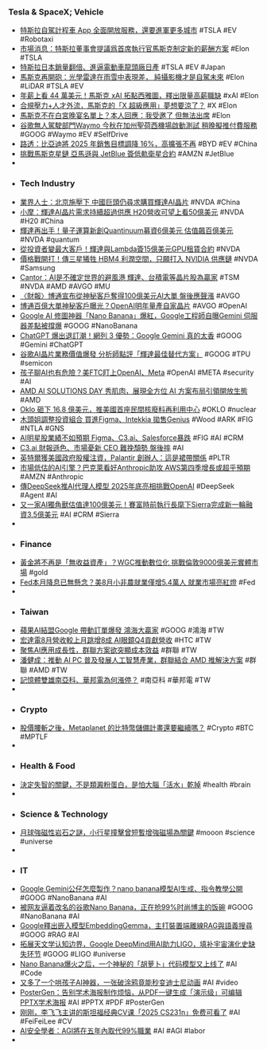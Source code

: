 ### Tesla & SpaceX; Vehicle
- [特斯拉自駕計程車 App 全面開放服務，還要進軍更多城市](https://technews.tw/2025/09/04/tesla-robotaxi-app-now-open-to-public-riders/) #TSLA #EV #Robotaxi
- [市場消息：特斯拉董事會提議爲首席執行官馬斯克制定新的薪酬方案](https://www.mitrade.com/zh/insights/news/live-news/article-3-1099173-20250905) #Elon #TSLA
- [特斯拉日本銷量翻倍、進逼電動車龍頭廠日產](https://technews.tw/2025/09/05/tesla-sales-double-in-japan/) #TSLA #EV #Japan
- [馬斯克再開砲：光學雷達在雨雪中表現差， 純攝影機才是自駕未來](https://www.techbang.com/posts/125188-musk-lidar-bad-cameras-future-self-driving) #Elon #LiDAR #TSLA #EV
- [年薪上看 44 萬美元！馬斯克 xAI 拓點西雅圖，釋出限量高薪職缺](https://finance.technews.tw/2025/09/05/xai-seattle/) #xAI #Elon
- [合規壓力+人才外流，馬斯克的「X 超級應用」夢想要涼了？](https://www.blocktempo.com/elon-musk-x-financial-push/) #X #Elon
- [馬斯克不在白宮晚宴名單上？本人回應：我受邀了 但無法出席](https://news.cnyes.com/news/id/6141860) #Elon
- [谷歌無人駕駛部門Waymo 今秋在加州聖荷西機場啟動測試 稍晚擬推付費服務](https://news.cnyes.com/news/id/6141399) #GOOG #Waymo #EV #SelfDrive
- [路透：比亞迪將 2025 年銷售目標調降 16%，高擴張不再](https://technews.tw/2025/09/05/chinas-byd-cuts-sales-target-sources-say-as-white-hot-growth-cools/) #BYD #EV #China
- [挑戰馬斯克星鏈 亞馬遜與 JetBlue 簽低軌衛星合約](https://technews.tw/2025/09/05/jetblue-chooses-amazons-project-kuiper-for-faster-free-in-flight-wi-fi/) #AMZN #JetBlue
-
- ### Tech Industry
- [業界人士：北京施壓下 中國巨頭仍尋求購買輝達AI晶片](https://news.cnyes.com/news/id/6140704) #NVDA #China
- [小摩：輝達AI晶片需求持續超過供應 H20營收可望上看50億美元](https://news.cnyes.com/news/id/6141361) #NVDA #H20 #China
- [輝達再出手！量子運算新創Quantinuum募資6億美元 估值飆百億美元](https://news.cnyes.com/news/id/6141168) #NVDA #quantum
- [從投資者變最大客戶！輝達與Lambda簽15億美元GPU租賃合約](https://news.cnyes.com/news/id/6141437) #NVDA
- [價格戰開打！傳三星犧牲 HBM4 利潤空間，只願打入 NVIDIA 供應鏈](https://technews.tw/2025/09/05/samsung-will-willing-to-sacrifice-profit-margins-on-next-gen-hbm4/) #NVDA #Samsung
- [Cantor：AI是不確定世界的避風港 輝達、台積電等晶片股為贏家](https://news.cnyes.com/news/id/6139587) #TSM #NVDA #AMD #AVGO #MU
- [〈財報〉博通宣布從神秘客戶奪得100億美元AI大單 盤後應聲漲](https://news.cnyes.com/news/id/6141362) #AVGO
- [博通百億大單神秘客戶曝光？OpenAI明年量產自家晶片](https://news.cnyes.com/news/id/6141601) #AVGO #OpenAI
- [Google AI 修圖神器「Nano Banana」爆紅，Google工程師自曝Gemini 伺服器差點被撐爆](https://www.techbang.com/posts/125306-google-ai-nano-banana-viral-gemini-server-load) #GOOG #NanoBanana
- [ChatGPT 爆出退訂潮！網列 3 優勢：Google Gemini 真的太香](https://3c.ltn.com.tw/news/63109) #GOOG #Gemini #ChatGPT
- [谷歌AI晶片業務價值爆發 分析師點評「輝達最佳替代方案」](https://news.cnyes.com/news/id/6140662) #GOOG #TPU #semicon
- [孩子聊AI也有危險？美FTC盯上OpenAI、Meta](https://news.cnyes.com/news/id/6141241) #OpenAI #META #security #AI
- [AMD AI SOLUTIONS DAY 秀肌肉，展現全方位 AI 方案布局引領開放生態](https://finance.technews.tw/2025/09/05/amd-showcases-its-strength-at-ai-solutions-day/) #AMD
- [Oklo 砸下 16.8 億美元，推美國首座民間核廢料再利用中心](https://technews.tw/2025/09/05/oklo-plans-1-7-billion-center/) #OKLO #nuclear
- [木頭姐調整投資組合 買進Figma、Intekkia 拋售Genius](https://news.cnyes.com/news/id/6141736) #Wood #ARK #FIG #NTLA #GNS
- [AI明星股業績不如預期 Figma、C3.ai、Salesforce暴跌](https://news.cnyes.com/news/id/6141923) #FIG #AI #CRM
- [C3.ai 財報遜色、市場憂新 CEO 難挽頹勢 盤後摔](https://finance.technews.tw/2025/09/04/c3ai-earnings-report-was-disappointing/) #AI
- [英特爾獲美國政府股權注資，Palantir 創辦人：這是裙帶關係](https://finance.technews.tw/2025/09/05/cronyism-palantir/) #PLTR
- [市場低估的AI引擎？巴克萊看好Anthropic助攻 AWS第四季增長或超乎預期](https://news.cnyes.com/news/id/6142195) #AMZN #Anthropic
- [傳DeepSeek推AI代理人模型 2025年底亮相挑戰OpenAI](https://news.cnyes.com/news/id/6141077) #DeepSeek #Agent #AI
- [又一家AI獨角獸估值達100億美元！賽富時前執行長麾下Sierra完成新一輪融資3.5億美元](https://news.cnyes.com/news/id/6141406) #AI #CRM #Sierra
-
- ### Finance
- [黃金將不再是「無收益資產」？WGC推動數位化 挑戰倫敦9000億美元實體市場](https://news.cnyes.com/news/id/6138867) #gold
- [Fed本月降息已無懸念？美8月小非農就業僅增5.4萬人 就業市場亮紅燈](https://news.cnyes.com/news/id/6141108) #Fed
-
- ### Taiwan
- [蘋果AI結盟Google 帶動訂單爆發 鴻海大贏家](https://money.udn.com/money/story/5612/8984705) #GOOG #鴻海 #TW
- [宏達電8月營收較上月跳增8成 AI眼鏡Q4貢獻營收](https://news.cnyes.com/news/id/6142421) #HTC #TW
- [聚焦AI應用成長性，群聯方案欲突顯成本效益](https://www.moneydj.com/kmdj/news/newsviewer.aspx?a=2b419dd3-644c-4c0d-94c8-2af182f245c6) #群聯 #TW
- [潘健成：推動 AI PC 普及發展人工智慧產業，群聯結合 AMD 推解決方案](https://finance.technews.tw/2025/09/04/phison-partners-with-amd-to-launch-solutions-to-accelerate-industry-development/) #群聯 #AMD #TW
- [記憶體雙雄南亞科、華邦電為何漲停？](https://news.cnyes.com/news/id/6142477) #南亞科 #華邦電 #TW
-
- ### Crypto
- [股價腰斬之後，Metaplanet 的比特幣儲備計畫還要繼續嗎？](https://blockcast.it/2025/09/04/metaplanets-bitcoin-reserve-strategy-in-question-after-stock-plunge/) #Crypto #BTC #MPTLF
-
- ### Health & Food
- [決定失智的關鍵，不是類澱粉蛋白，是怕大腦「活水」乾掉](https://www.commonhealth.com.tw/blog/6260) #health #brain
-
- ### Science & Technology
- [月球強磁性岩石之謎，小行星撞擊曾短暫增強磁場為關鍵](https://technews.tw/2025/09/04/moon-magnetic-mystery-massive-impact/) #mooon #science #universe
-
- ### IT
- [Google Gemini公仔怎麼製作？nano banana模型AI生成、指令教學公開](https://www.elle.com/tw/life/hot-news/g65958692/google-ai/) #GOOG #NanoBanana #AI
- [被网友逼着改名的谷歌Nano Banana，正在抢99%时尚博主的饭碗](https://www.jiqizhixin.com/articles/2025-09-05-8) #GOOG #NanoBanana #AI
- [Google釋出嵌入模型EmbeddingGemma，主打裝置端離線RAG與語義搜尋](https://www.ithome.com.tw/news/171022) #GOOG #RAG #AI
- [拓展天文学认知边界，Google DeepMind用AI助力LIGO，填补宇宙演化史缺失环节](https://www.jiqizhixin.com/articles/2025-09-05-2) #GOOG #LIGO #universe
- [Nano Banana爆火之后，一个神秘的「胡萝卜」代码模型又上线了](https://www.jiqizhixin.com/articles/2025-09-05-5) #AI #Code
- [又多了一个哄孩子AI神器，一张破涂鸦竟能秒变迪士尼动画](https://www.jiqizhixin.com/articles/2025-09-04-10) #AI #video
- [PosterGen：告别学术海报制作烦恼，从PDF一键生成「演示级」可编辑PPTX学术海报](https://www.jiqizhixin.com/articles/2025-09-04-9) #AI #PPTX #PDF #PosterGen
- [刚刚，李飞飞主讲的斯坦福经典CV课「2025 CS231n」免费可看了](https://www.jiqizhixin.com/articles/2025-09-04-11) #AI #FeiFeiLee #CV
- [AI安全學者：AGI將在五年內取代99%職業](https://news.cnyes.com/news/id/6141222) #AI #AGI #labor
-